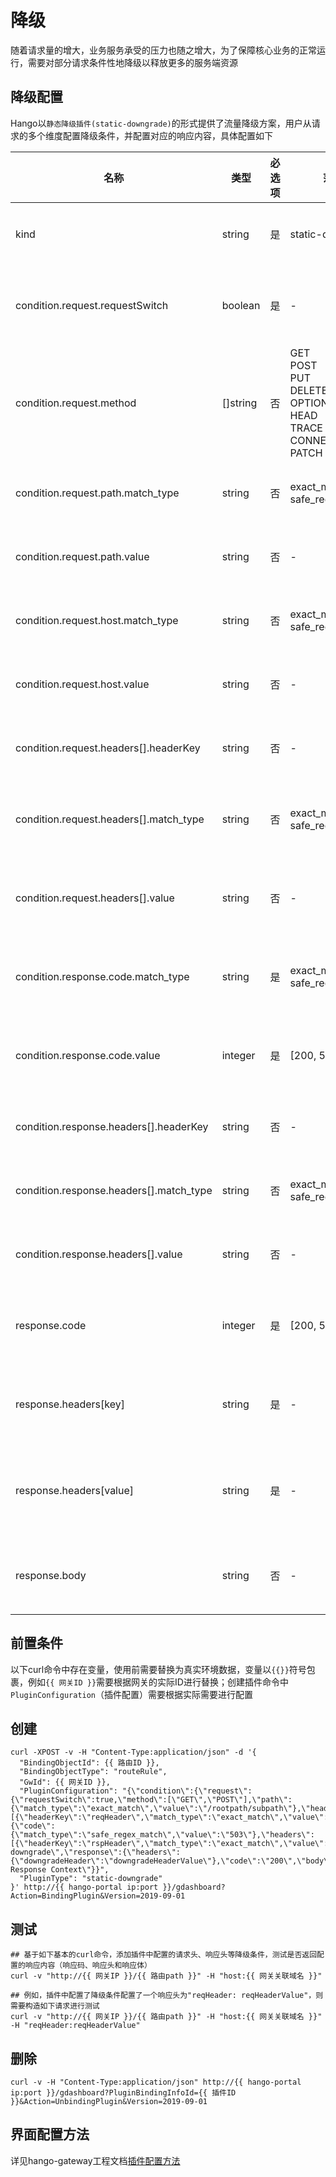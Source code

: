 # 降级

随着请求量的增大，业务服务承受的压力也随之增大，为了保障核心业务的正常运行，需要对部分请求条件性地降级以释放更多的服务端资源

## 降级配置

Hango以`静态降级插件(static-downgrade)`的形式提供了流量降级方案，用户从请求的多个维度配置降级条件，并配置对应的响应内容，具体配置如下


| 名称                                      | 类型       | 必选项 | 范围                                                                                   | 描述           |
|-----------------------------------------|----------|-----|--------------------------------------------------------------------------------------|--------------|
| kind                                    | string   | 是   | static-downgrade                                                                     | 插件类型（值固定）    |
| condition.request.requestSwitch         | boolean  | 是   | -                                                                                    | 是否使用请求进行匹配   |
| condition.request.method                | []string | 否   | GET<br/>POST<br/>PUT<br/>DELETE<br/>OPTIONS<br/>HEAD<br/>TRACE<br/>CONNECT<br/>PATCH | HTTP的请求方法类型  |
| condition.request.path.match_type       | string   | 否   | exact_match<br/>safe_regex_match                                                     | 请求路径匹配方式     |
| condition.request.path.value            | string   | 否   | -                                                                                    | 请求路径匹配内容     |
| condition.request.host.match_type       | string   | 否   | exact_match<br/>safe_regex_match                                                     | 请求域名匹配方式     |
| condition.request.host.value            | string   | 否   | -                                                                                    | 请求域名匹配内容     |
| condition.request.headers[].headerKey   | string   | 否   | -                                                                                    | 请求头匹配名称      |
| condition.request.headers[].match_type  | string   | 否   | exact_match<br/>safe_regex_match                                                     | 请求头匹配匹配方式    |
| condition.request.headers[].value       | string   | 否   | -                                                                                    | 请求头匹配匹配内容    |
| condition.response.code.match_type      | string   | 是   | exact_match<br/>safe_regex_match                                                     | 响应状态码匹配方式    |
| condition.response.code.value           | integer  | 是   | [200, 599]                                                                           | 响应状态码匹配内容    |
| condition.response.headers[].headerKey  | string   | 否   | -                                                                                    | 响应头匹配名称      |
| condition.response.headers[].match_type | string   | 否   | exact_match<br/>safe_regex_match                                                     | 响应头匹配方式      |
| condition.response.headers[].value      | string   | 否   | -                                                                                    | 响应头匹配内容      |
| response.code                           | integer  | 是   | [200, 599]                                                                           | 降级后返回的状态码    |
| response.headers[key]                   | string   | 是   | -                                                                                    | 降级后返回的响应头    |
| response.headers[value]                 | string   | 是   | -                                                                                    | 降级后返回的响应头对应值 |
| response.body                           | string   | 否   | -                                                                                    | 降级后返回的body内容 |


## 前置条件

以下curl命令中存在变量，使用前需要替换为真实环境数据，变量以`{{}}`符号包裹，例如`{{ 网关ID }}`需要根据网关的实际ID进行替换；创建插件命令中`PluginConfiguration`（插件配置）需要根据实际需要进行配置

## 创建

```shell
curl -XPOST -v -H "Content-Type:application/json" -d '{
  "BindingObjectId": {{ 路由ID }},
  "BindingObjectType": "routeRule",
  "GwId": {{ 网关ID }},
  "PluginConfiguration": "{\"condition\":{\"request\":{\"requestSwitch\":true,\"method\":[\"GET\",\"POST\"],\"path\":{\"match_type\":\"exact_match\",\"value\":\"/rootpath/subpath\"},\"headers\":[{\"headerKey\":\"reqHeader\",\"match_type\":\"exact_match\",\"value\":\"reqHeaderValue\"}]},\"response\":{\"code\":{\"match_type\":\"safe_regex_match\",\"value\":\"503\"},\"headers\":[{\"headerKey\":\"rspHeader\",\"match_type\":\"exact_match\",\"value\":\"rspHeaderValue\"}]}},\"kind\":\"static-downgrade\",\"response\":{\"headers\":{\"downgradeHeader\":\"downgradeHeaderValue\"},\"code\":\"200\",\"body\":\"Test Response Context\"}}",
  "PluginType": "static-downgrade"
}' http://{{ hango-portal ip:port }}/gdashboard?Action=BindingPlugin&Version=2019-09-01
```

## 测试

```shell
## 基于如下基本的curl命令，添加插件中配置的请求头、响应头等降级条件，测试是否返回配置的响应内容（响应码、响应头和响应体）
curl -v "http://{{ 网关IP }}/{{ 路由path }}" -H "host:{{ 网关关联域名 }}"

## 例如，插件中配置了降级条件配置了一个响应头为"reqHeader: reqHeaderValue"，则需要构造如下请求进行测试
curl -v "http://{{ 网关IP }}/{{ 路由path }}" -H "host:{{ 网关关联域名 }}" -H "reqHeader:reqHeaderValue"
```

## 删除

```shell
curl -v -H "Content-Type:application/json" http://{{ hango-portal ip:port }}/gdashboard?PluginBindingInfoId={{ 插件ID }}&Action=UnbindingPlugin&Version=2019-09-01
```

## 界面配置方法

详见hango-gateway工程文档[插件配置方法](https://github.com/hango-io/hango-gateway/blob/master/docs/plugin/plugin-configuring-guide.md)